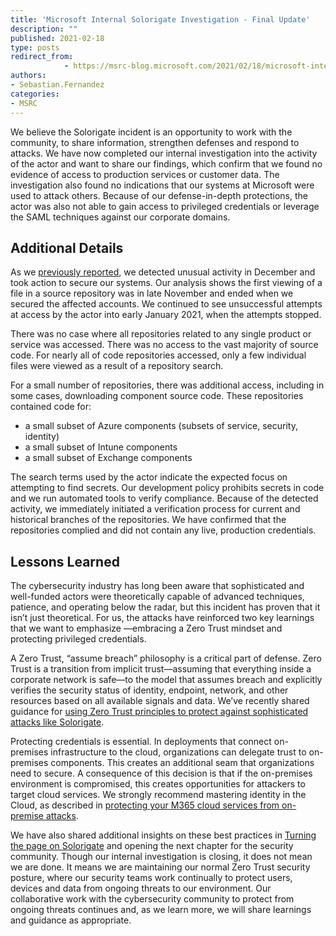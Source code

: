 ```yaml
---
title: 'Microsoft Internal Solorigate Investigation - Final Update'
description: ""
published: 2021-02-18
type: posts
redirect_from:
            - https://msrc-blog.microsoft.com/2021/02/18/microsoft-internal-solorigate-investigation-final-update/
authors:
- Sebastian.Fernandez
categories:
- MSRC
---
```

We believe the Solorigate incident is an opportunity to work with the community, to share information, strengthen defenses and respond to attacks. We have now completed our internal investigation into the activity of the actor and want to share our findings, which confirm that we found no evidence of access to production services or customer data. The investigation also found no indications that our systems at Microsoft were used to attack others. Because of our defense-in-depth protections, the actor was also not able to gain access to privileged credentials or leverage the SAML techniques against our corporate domains.

## Additional Details

As we [previously reported](https://msrc-blog.microsoft.com/2020/12/31/microsoft-internal-solorigate-investigation-update/), we detected unusual activity in December and took action to secure our systems. Our analysis shows the first viewing of a file in a source repository was in late November and ended when we secured the affected accounts. We continued to see unsuccessful attempts at access by the actor into early January 2021, when the attempts stopped.

There was no case where all repositories related to any single product or service was accessed. There was no access to the vast majority of source code. For nearly all of code repositories accessed, only a few individual files were viewed as a result of a repository search.

For a small number of repositories, there was additional access, including in some cases, downloading component source code. These repositories contained code for:

- a small subset of Azure components (subsets of service, security, identity)
- a small subset of Intune components
- a small subset of Exchange components

The search terms used by the actor indicate the expected focus on attempting to find secrets. Our development policy prohibits secrets in code and we run automated tools to verify compliance. Because of the detected activity, we immediately initiated a verification process for current and historical branches of the repositories. We have confirmed that the repositories complied and did not contain any live, production credentials.

## Lessons Learned

The cybersecurity industry has long been aware that sophisticated and well-funded actors were theoretically capable of advanced techniques, patience, and operating below the radar, but this incident has proven that it isn’t just theoretical. For us, the attacks have reinforced two key learnings that we want to emphasize —embracing a Zero Trust mindset and protecting privileged credentials.

A Zero Trust, “assume breach” philosophy is a critical part of defense. Zero Trust is a transition from implicit trust—assuming that everything inside a corporate network is safe—to the model that assumes breach and explicitly verifies the security status of identity, endpoint, network, and other resources based on all available signals and data. We’ve recently shared guidance for [using Zero Trust principles to protect against sophisticated attacks like Solorigate](https://www.microsoft.com/security/blog/2021/01/19/using-zero-trust-principles-to-protect-against-sophisticated-attacks-like-solorigate/).

Protecting credentials is essential. In deployments that connect on-premises infrastructure to the cloud, organizations can delegate trust to on-premises components. This creates an additional seam that organizations need to secure. A consequence of this decision is that if the on-premises environment is compromised, this creates opportunities for attackers to target cloud services. We strongly recommend mastering identity in the Cloud, as described in [protecting your M365 cloud services from on-premise attacks](https://techcommunity.microsoft.com/t5/azure-active-directory-identity/protecting-microsoft-365-from-on-premises-attacks/ba-p/1751754).

We have also shared additional insights on these best practices in [Turning the page on Solorigate](https://www.microsoft.com/security/blog/?p=92881) and opening the next chapter for the security community. Though our internal investigation is closing, it does not mean we are done. It means we are maintaining our normal Zero Trust security posture, where our security teams work continually to protect users, devices and data from ongoing threats to our environment. Our collaborative work with the cybersecurity community to protect from ongoing threats continues and, as we learn more, we will share learnings and guidance as appropriate.
